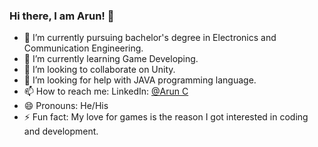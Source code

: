 ### Hi there, I am Arun! 👋

- 🔭 I’m currently pursuing bachelor's degree in Electronics and Communication Engineering.
- 🌱 I’m currently learning Game Developing.
- 👯 I’m looking to collaborate on Unity.
- 🤔 I’m looking for help with JAVA programming language.
- 📫 How to reach me: LinkedIn: [@Arun C](https://www.linkedin.com/in/arun-c-51aa74213/)
- 😄 Pronouns: He/His
- ⚡ Fun fact: My love for games is the reason I got interested in coding and development.

